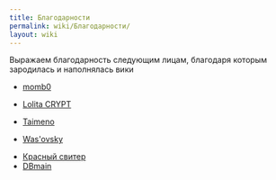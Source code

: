 ```yaml
---
title: Благодарности
permalink: wiki/Благодарности/
layout: wiki
---
```


Выражаем благодарность следующим лицам, благодаря которым зародилась и
наполнялась вики

-   [momb0](https://vk.com/momb0)<span style="font-size:13px;">  </span>

<!-- -->

-   [Lolita CRYPT](https://vk.com/id283474647)

<!-- -->

-   [Taimeno](https://vk.com/idfenikals)

<!-- -->

-   [Was'ovsky](https://vk.com/w45ya)

<!-- -->

-   [Красный свитер](https://vk.com/mcrobmar)
-   [DBmain](https://vk.com/russkiypoopforever)
